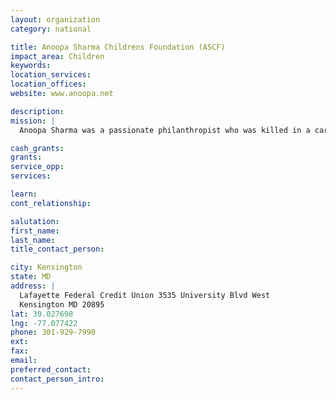 ```yaml
---
layout: organization
category: national

title: Anoopa Sharma Childrens Foundation (ASCF)
impact_area: Children
keywords: 
location_services: 
location_offices: 
website: www.anoopa.net

description: 
mission: |
  Anoopa Sharma was a passionate philanthropist who was killed in a car accident at the age of 25.  To honor Anoopa and her wishes to help the needy, her family has established the Anoopa Sharma Children's Foundation (ASCF). The Fund will provide support for a school in North India which Anoopa visited in the summer of 2004. The school is the girls’ high school in a small village called Atrauli in the state of Uttar Pradesh.  Anoopa was appalled and saddened to find so much lacking in basic school needs. She agreed she would find some way to help improve the conditions at the school - merit scholarships, library, desks and chairs, drinking water fountain, repair of classrooms and other much needed facilities at the school. The Sharma’s hope that the people whom Anoopa touched might find this a fitting and gratifying opportunity to help execute a project Anoopa hoped to work on herself. 

cash_grants: 
grants: 
service_opp: 
services: 

learn: 
cont_relationship: 

salutation: 
first_name: 
last_name: 
title_contact_person: 

city: Kensington
state: MD
address: |
  Lafayette Federal Credit Union 3535 University Blvd West  
  Kensington MD 20895
lat: 39.027698
lng: -77.077422
phone: 301-929-7990
ext: 
fax: 
email: 
preferred_contact: 
contact_person_intro: 
---
```

